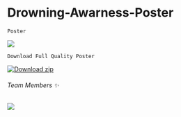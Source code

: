 # Drowning-Awarness-Poster

```Poster```

<div>
    <img src="https://cdn.discordapp.com/attachments/453441764590878721/1075103450578292797/Drowning_awareness_poster.png"/>
</div>

``` Download Full Quality Poster ```

[![Download zip](https://custom-icon-badges.herokuapp.com/badge/-Download-yellow?style=for-the-badge&logo=download&logoColor=white "Download zip")](https://github.com/niyazbadar/MBYC-Poster/raw/main/MBYC_poster.pdf)

###### Team Members ✨

<a href="https://github.com/niyazbadar/MBYC-Poster/graphs/contributors">
  <img src="https://contrib.rocks/image?repo=niyazbadar/Drowning-Awarness-Poster" />
</a>
